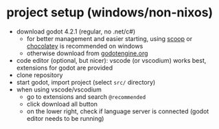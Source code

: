 # project setup (windows/non-nixos)
- download godot 4.2.1 (regular, no .net/c#) 
	- for better management and easier starting, using [scoop](https://scoop.sh/#/apps?q=godot&id=2fdd7b453f1ef3161d01986e2051c646911a642c) or [chocolatey](https://community.chocolatey.org/packages/godot) is recommended on windows
	- otherwise download from [godotengine.org](https://godotengine.org/download) 
- code editor (optional, but nicer): vscode (or vscodium) works best, extensions for godot are provided
- clone repository
- start godot, import project (select `src/` directory)
- when using vscode/vscodium
	- go to extensions and search `@recommended`
	- click download all button
	- on the lower right, check if language server is connected (godot editor needs to be running)